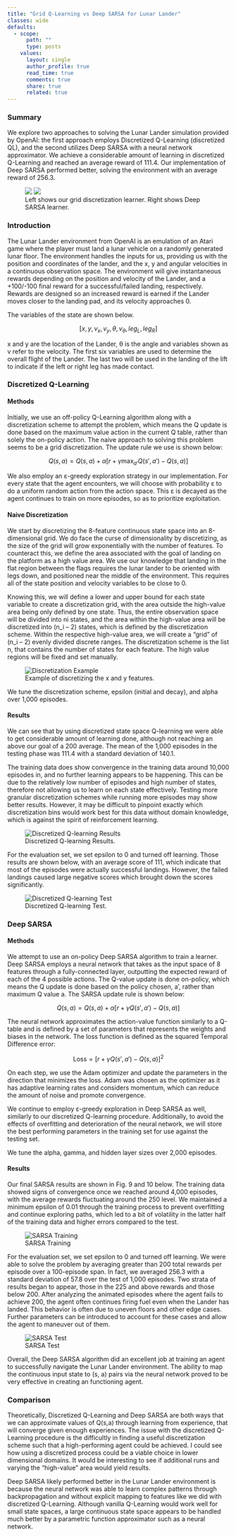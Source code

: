 ```yaml
---
title: "Grid Q-Learning vs Deep SARSA for Lunar Lander"
classes: wide
defaults:
  - scope:
      path: ""
      type: posts
    values:
      layout: single
      author_profile: true
      read_time: true
      comments: true
      share: true
      related: true
---
```

### Summary
We explore two approaches to solving the Lunar Lander simulation provided by OpenAI: the first approach employs Discretized Q-Learning (discretized QL), and the second utilizes Deep SARSA with a neural network approximator. We achieve a considerable amount of learning in discretized Q-Learning and reached an average reward of 111.4. Our implementation of Deep SARSA performed better, solving the environment with an average reward of 256.3.


<figure class="half">
    <a href="/assets/images/lunar_lander/animation_disc.gif"><img src="/assets/images/lunar_lander/animation_disc.gif"></a>
    <a href="/assets/images/lunar_lander/animation_sarsa.gif"><img src="/assets/images/lunar_lander/animation_sarsa.gif"></a>
    <figcaption>Left shows our grid discretization learner. Right shows Deep SARSA learner. </figcaption>
</figure>

### Introduction

The Lunar Lander environment from OpenAI is an emulation of an Atari game where the player must land a lunar vehicle on a randomly generated lunar floor. The environment handles the inputs for us, providing us with the position and coordinates of the lander, and the x, y and angular velocities in a continuous observation space. The environment will give instantaneous rewards depending on the position and velocity of the Lander, and a +100/-100 final reward for a successful/failed landing, respectively. Rewards are designed so an increased reward is earned if the Lander moves closer to the landing pad, and its velocity approaches 0. 

The variables of the state are shown below. 

$$
[x, y, v_x, v_y, θ, v_θ, leg_L, leg_R]
$$

x and y are the location of the Lander, θ is the angle and variables shown as v refer to the velocity. The first six variables are used to determine the overall flight of the Lander. The last two will be used in the landing of the lift to indicate if the left or right leg has made contact.

### Discretized Q-Learning

#### Methods
Initially, we use an off-policy Q-Learning algorithm along with a discretization scheme to attempt the problem, which means the Q update is done based on the maximum value action in the current Q table, rather than solely the on-policy action. The naive approach to solving this problem seems to be a grid discretization. The update rule we use is shown below:

$$
Q(s,a) = Q(s,a) + \alpha \left[r + \gamma \max_{a'} Q(s',a') - Q(s,a)\right]
$$

We also employ an ε-greedy exploration strategy in our implementation. For every state that the agent encounters, we will choose with probability ε to do a uniform random action from the action space. This ε is decayed as the agent continues to train on more episodes, so as to prioritize exploitation. 

#### Naive Discretization
We start by discretizing the 8-feature continuous state space into an 8-dimensional grid. We do face the curse of dimensionality by discretizing, as the size of the grid will grow exponentially with the number of features. To counteract this, we define the area associated with the goal of landing on the platform as a high value area. We use our knowledge that landing in the flat region between the flags requires the lunar lander to be oriented with legs down, and positioned near the middle of the environment. This requires all of the state position and velocity variables to be close to 0. 

Knowing this, we will define a lower and upper bound for each state variable to create a discretization grid, with the area outside the high-value area being only defined by one state. Thus, the entire observation space will be divided into ni states, and the area within the high-value area will be discretized into (n_i – 2) states, which is defined by the discretization scheme. Within the respective high-value area, we will create a “grid” of (n_i – 2) evenly divided discrete ranges. The discretization scheme is the list n, that contains the number of states for each feature. The high value regions will be fixed and set manually.

<figure>
  <img src="/assets/images/lunar_lander/Discretization.jpg" alt="Discretization Example">
  <figcaption>Example of discretizing the x and y features.</figcaption>
</figure>

We tune the discretization scheme, epsilon (initial and decay), and alpha over 1,000 episodes.

#### Results
We can see that by using discretized state space Q-learning we were able to get considerable amount of learning done, although not reaching an above our goal of a 200 average. The mean of the 1,000 episodes in the testing phase was 111.4 with a standard deviation of 140.1. 

The training data does show convergence in the training data around 10,000 episodes in, and no further learning appears to be happening. This can be due to the relatively low number of episodes and high number of states, therefore not allowing us to learn on each state effectively. Testing more granular discretization schemes while running more episodes may show better results. However, it may be difficult to pinpoint exactly which discretization bins would work best for this data without domain knowledge, which is against the spirit of reinforcement learning.

<figure>
  <img src="/assets/images/lunar_lander/discretized_training.png" alt="Discretized Q-learning Results">
  <figcaption>Discretized Q-learning Results.</figcaption>
</figure>

For the evaluation set, we set epsilon to 0 and turned off learning. Those results are shown below, with an average score of 111, which indicate that most of the episodes were actually successful landings. However, the failed landings caused large negative scores which brought down the scores significantly. 

<figure>
  <img src="/assets/images/lunar_lander/discretized_test.jpg" alt="Discretized Q-learning Test">
  <figcaption>Discretized Q-learning Test.</figcaption>
</figure>

### Deep SARSA

#### Methods
We attempt to use an on-policy Deep SARSA algorithm to train a learner. Deep SARSA employs a neural network that takes as the input space of 8 features through a fully-connected layer, outputting the expected reward of each of the 4 possible actions. The Q-value update is done on-policy, which means the Q update is done based on the policy chosen, a’, rather than maximum Q value a. The SARSA update rule is shown below: 

$$
Q(s,a) = Q(s,a) + \alpha \left[r + \gamma Q(s',a') - Q(s,a)\right]
$$

The neural network approximates the action-value function similarly to a Q-table and is defined by a set of parameters that represents the weights and biases in the network. The loss function is defined as the squared Temporal Difference error:

$$
\text{Loss} = \left[ r + \gamma Q(s', a') - Q(s, a) \right]^2
$$

On each step, we use the Adam optimizer and update the parameters in the direction that minimizes the loss. Adam was chosen as the optimizer as it has adaptive learning rates and considers momentum, which can reduce the amount of noise and promote convergence.

We continue to employ ε-greedy exploration in Deep SARSA as well, similarly to our discretized Q-learning procedure. Additionally, to avoid the effects of overfitting and deterioration of the neural network, we will store the best performing parameters in the training set for use against the testing set. 

We tune the alpha, gamma, and hidden layer sizes over 2,000 episodes.

#### Results
Our final SARSA results are shown in Fig. 9 and 10 below. The training data showed signs of convergence once we reached around 4,000 episodes, with the average rewards fluctuating around the 250 level. We maintained a minimum epsilon of 0.01 through the training process to prevent overfitting and continue exploring paths, which led to a bit of volatility in the latter half of the training data and higher errors compared to the test.

<figure>
  <img src="/assets/images/lunar_lander/sarsa_training.jpg" alt="SARSA Training">
  <figcaption>SARSA Training</figcaption>
</figure>

For the evaluation set, we set epsilon to 0 and turned off learning. We were able to solve the problem by averaging greater than 200 total rewards per episode over a 100-episode span. In fact, we averaged 256.3 with a standard deviation of 57.8 over the test of 1,000 episodes. Two strata of results began to appear, those in the 225 and above rewards and those below 200. After analyzing the animated episodes where the agent fails to achieve 200, the agent often continues firing fuel even when the Lander has landed. This behavior is often due to uneven floors and other edge cases. Further parameters can be introduced to account for these cases and allow the agent to maneuver out of them.

<figure>
  <img src="/assets/images/lunar_lander/sarsa_test.jpg" alt="SARSA Test">
  <figcaption>SARSA Test</figcaption>
</figure>

Overall, the Deep SARSA algorithm did an excellent job at training an agent to successfully navigate the Lunar Lander environment. The ability to map the continuous input state to (s, a) pairs via the neural network proved to be very effective in creating an functioning agent. 

### Comparison
Theoretically, Discretized Q-Learning and Deep SARSA are both ways that we can approximate values of Q(s,a) through learning from experience, that will converge given enough experiences. The issue with the discretized Q-Learning procedure is the difficultly in finding a useful discretization scheme such that a high-performing agent could be achieved. I could see how using a discretized process could be a viable choice in lower dimensional domains. It would be interesting to see if additional runs and varying the “high-value” area would yield results.

Deep SARSA likely performed better in the Lunar Lander environment is because the neural network was able to learn complex patterns through backpropagation and without explicit mapping to features like we did with discretized Q-Learning. Although vanilla Q-Learning would work well for small state spaces, a large continuous state space appears to be handled much better by a parametric function approximator such as a neural network.
